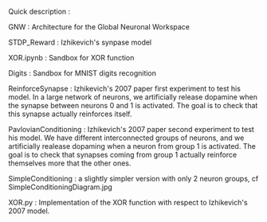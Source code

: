 Quick description :

GNW : Architecture for the Global Neuronal Workspace

STDP_Reward : Izhikevich's synpase model

XOR.ipynb : Sandbox for XOR function

Digits : Sandbox for MNIST digits recognition

ReinforceSynapse : Izhikevich's 2007 paper first experiment to test his model. In a large network of neurons, we artificially release dopamine when the synapse between neurons 0 and 1 is activated. The goal is to check that this synapse actually reinforces itself.

PavlovianConditioning : Izhikevich's 2007 paper second experiment to test his model. We have different interconnected groups of neurons, and we artificially realease dopaming when a neuron from group 1 is activated. The goal is to check that synapses coming from group 1 actually reinforce themselves more that the other ones.

SimpleConditioning : a slightly simpler version with only 2 neuron groups, cf SimpleConditioningDiagram.jpg


XOR.py : Implementation of the XOR function with respect to Izhikevich's 2007 model.
